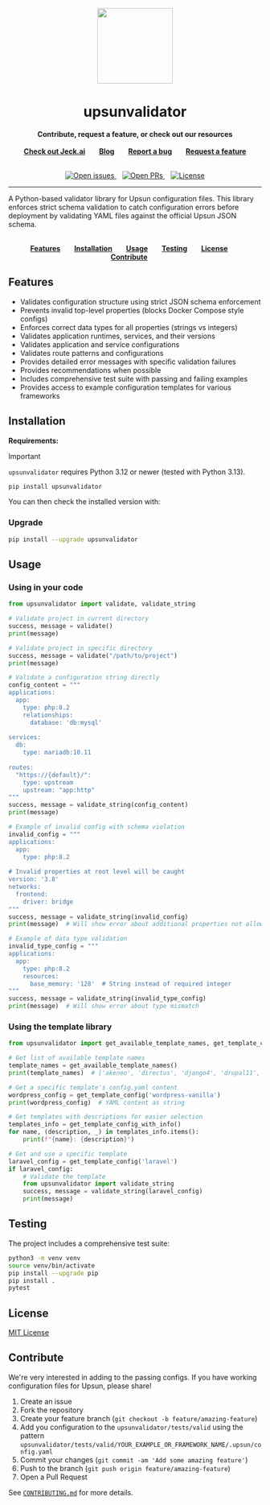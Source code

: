 
<p align="center">
<a href="https://jeck.ai">
<img src="https://avatars.githubusercontent.com/u/198296402?s=200&v=4" width="150px">
</a>
</p>

<h1 align="center">upsunvalidator</h1>

<p align="center">
<strong>Contribute, request a feature, or check out our resources</strong>
<br />
<br />
<a href="https://jeck.ai"><strong>Check out Jeck.ai</strong></a>&nbsp&nbsp&nbsp&nbsp&nbsp&nbsp
<a href="https://jeck.ai/blog"><strong>Blog</strong></a>&nbsp&nbsp&nbsp&nbsp&nbsp&nbsp
<a href="https://github.com/Jeck-ai/mcp-cli-framework-go/issues/new?assignees=&labels=bug&template=bug-report.yml"><strong>Report a bug</strong></a>&nbsp&nbsp&nbsp&nbsp&nbsp&nbsp
<a href="https://github.com/Jeck-ai/mcp-cli-framework-go/issues/new?assignees=&labels=feature+request&template=improvements.yml"><strong>Request a feature</strong></a>
<br /><br />
</p>

<p align="center">
<a href="https://github.com/Jeck-ai/upsunvalidator/issues">
<img src="https://img.shields.io/github/issues/Jeck-ai/upsunvalidator.svg?style=for-the-badge&labelColor=f4f2f3&color=3c724e&label=Issues" alt="Open issues" />
</a>&nbsp&nbsp
<a href="https://github.com/Jeck-ai/upsunvalidator/pulls">
<img src="https://img.shields.io/github/issues-pr/Jeck-ai/upsunvalidator.svg?style=for-the-badge&labelColor=f4f2f3&color=3c724e&label=Pull%20requests" alt="Open PRs" />
</a>&nbsp&nbsp
<a href="https://github.com/Jeck-ai/upsunvalidator/blob/master/LICENSE">
<img src="https://img.shields.io/static/v1?label=License&message=MIT&style=for-the-badge&labelColor=f4f2f3&color=3c724e" alt="License" />
</a>
</p>

<hr>

A Python-based validator library for Upsun configuration files. 
This library enforces strict schema validation to catch configuration errors before deployment by validating YAML files against the official Upsun JSON schema.

<p align="center">
<br />
<a href="#features"><strong>Features</strong></a>&nbsp&nbsp&nbsp&nbsp&nbsp&nbsp
<a href="#installation"><strong>Installation</strong></a>&nbsp&nbsp&nbsp&nbsp&nbsp&nbsp
<a href="#usage"><strong>Usage</strong></a>&nbsp&nbsp&nbsp&nbsp&nbsp&nbsp
<a href="#testing"><strong>Testing</strong></a>&nbsp&nbsp&nbsp&nbsp&nbsp&nbsp
<a href="#license"><strong>License</strong></a>&nbsp&nbsp&nbsp&nbsp&nbsp&nbsp
<a href="#contribute"><strong>Contribute</strong></a>&nbsp&nbsp&nbsp&nbsp&nbsp&nbsp
<br />
</p>

## Features

- Validates configuration structure using strict JSON schema enforcement
- Prevents invalid top-level properties (blocks Docker Compose style configs)
- Enforces correct data types for all properties (strings vs integers)
- Validates application runtimes, services, and their versions
- Validates application and service configurations
- Validates route patterns and configurations
- Provides detailed error messages with specific validation failures
- Provides recommendations when possible
- Includes comprehensive test suite with passing and failing examples
- Provides access to example configuration templates for various frameworks

## Installation

**Requirements:**

> [!IMPORTANT]  
> `upsunvalidator` requires Python 3.12 or newer (tested with Python 3.13).

```bash
pip install upsunvalidator
```

You can then check the installed version with:

### Upgrade

```bash
pip install --upgrade upsunvalidator
```

## Usage

### Using in your code

```python
from upsunvalidator import validate, validate_string

# Validate project in current directory
success, message = validate()
print(message)

# Validate project in specific directory
success, message = validate("/path/to/project")
print(message)

# Validate a configuration string directly
config_content = """
applications:
  app:
    type: php:8.2
    relationships:
      database: 'db:mysql'
      
services:
  db:
    type: mariadb:10.11
  
routes:
  "https://{default}/":
    type: upstream
    upstream: "app:http"
"""
success, message = validate_string(config_content)
print(message)

# Example of invalid config with schema violation
invalid_config = """
applications:
  app:
    type: php:8.2
    
# Invalid properties at root level will be caught
version: '3.8'
networks:
  frontend:
    driver: bridge
"""
success, message = validate_string(invalid_config)
print(message)  # Will show error about additional properties not allowed

# Example of data type validation
invalid_type_config = """
applications:
  app:
    type: php:8.2
    resources:
      base_memory: '128'  # String instead of required integer
"""
success, message = validate_string(invalid_type_config)
print(message)  # Will show error about type mismatch
```

### Using the template library

```python
from upsunvalidator import get_available_template_names, get_template_config, get_template_config_with_info

# Get list of available template names
template_names = get_available_template_names()
print(template_names)  # ['akeneo', 'directus', 'django4', 'drupal11', 'express', ...]

# Get a specific template's config.yaml content
wordpress_config = get_template_config('wordpress-vanilla')
print(wordpress_config)  # YAML content as string

# Get templates with descriptions for easier selection
templates_info = get_template_config_with_info()
for name, (description, _) in templates_info.items():
    print(f"{name}: {description}")

# Get and use a specific template
laravel_config = get_template_config('laravel')
if laravel_config:
    # Validate the template
    from upsunvalidator import validate_string
    success, message = validate_string(laravel_config)
    print(message)
```

## Testing

The project includes a comprehensive test suite:

```bash
python3 -m venv venv
source venv/bin/activate
pip install --upgrade pip
pip install .
pytest
```

## License

[MIT License](./LICENSE)

## Contribute

We're very interested in adding to the passing configs. If you have working configuration files for Upsun, please share!

1. Create an issue
2. Fork the repository
3. Create your feature branch (`git checkout -b feature/amazing-feature`)
4. Add you configuration to the `upsunvalidator/tests/valid` using the pattern `upsunvalidator/tests/valid/YOUR_EXAMPLE_OR_FRAMEWORK_NAME/.upsun/config.yaml`
5. Commit your changes (`git commit -am 'Add some amazing feature'`)
6. Push to the branch (`git push origin feature/amazing-feature`)
7. Open a Pull Request

See [`CONTRIBUTING.md`](./CONTRIBUTING.md) for more details.
